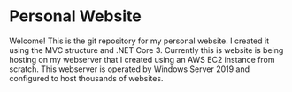 # Personal Website
Welcome! This is the git repository for my personal website. I created it using the MVC structure and .NET Core 3. 
Currently this is website is being hosting on my webserver that I created using an AWS EC2 instance from scratch.
This webserver is operated by Windows Server 2019 and configured to host thousands of websites. 
